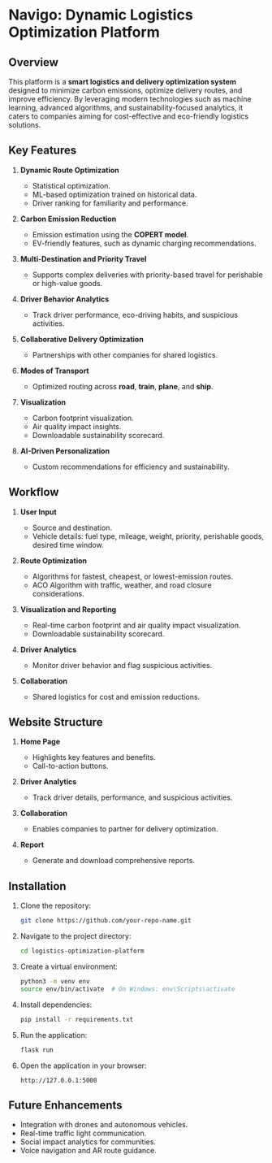 # Navigo: Dynamic Logistics Optimization Platform

## Overview
This platform is a **smart logistics and delivery optimization system** designed to minimize carbon emissions, optimize delivery routes, and improve efficiency. By leveraging modern technologies such as machine learning, advanced algorithms, and sustainability-focused analytics, it caters to companies aiming for cost-effective and eco-friendly logistics solutions.

## Key Features
1. **Dynamic Route Optimization**
   - Statistical optimization.
   - ML-based optimization trained on historical data.
   - Driver ranking for familiarity and performance.

2. **Carbon Emission Reduction**
   - Emission estimation using the **COPERT model**.
   - EV-friendly features, such as dynamic charging recommendations.

3. **Multi-Destination and Priority Travel**
   - Supports complex deliveries with priority-based travel for perishable or high-value goods.

4. **Driver Behavior Analytics**
   - Track driver performance, eco-driving habits, and suspicious activities.

5. **Collaborative Delivery Optimization**
   - Partnerships with other companies for shared logistics.

6. **Modes of Transport**
   - Optimized routing across **road**, **train**, **plane**, and **ship**.

7. **Visualization**
   - Carbon footprint visualization.
   - Air quality impact insights.
   - Downloadable sustainability scorecard.

8. **AI-Driven Personalization**
   - Custom recommendations for efficiency and sustainability.

## Workflow
1. **User Input**
   - Source and destination.
   - Vehicle details: fuel type, mileage, weight, priority, perishable goods, desired time window.

2. **Route Optimization**
   - Algorithms for fastest, cheapest, or lowest-emission routes.
   - ACO Algorithm with traffic, weather, and road closure considerations.

3. **Visualization and Reporting**
   - Real-time carbon footprint and air quality impact visualization.
   - Downloadable sustainability scorecard.

4. **Driver Analytics**
   - Monitor driver behavior and flag suspicious activities.

5. **Collaboration**
   - Shared logistics for cost and emission reductions.

## Website Structure
1. **Home Page**
   - Highlights key features and benefits.
   - Call-to-action buttons.

2. **Driver Analytics**
   - Track driver details, performance, and suspicious activities.

3. **Collaboration**
   - Enables companies to partner for delivery optimization.

4. **Report**
   - Generate and download comprehensive reports.

## Installation
1. Clone the repository:
   ```bash
   git clone https://github.com/your-repo-name.git
   ```

2. Navigate to the project directory:
   ```bash
   cd logistics-optimization-platform
   ```

3. Create a virtual environment:
   ```bash
   python3 -m venv env
   source env/bin/activate  # On Windows: env\Scripts\activate
   ```

4. Install dependencies:
   ```bash
   pip install -r requirements.txt
   ```

5. Run the application:
   ```bash
   flask run
   ```

6. Open the application in your browser:
   ```
   http://127.0.0.1:5000
   ```

## Future Enhancements
- Integration with drones and autonomous vehicles.
- Real-time traffic light communication.
- Social impact analytics for communities.
- Voice navigation and AR route guidance.

